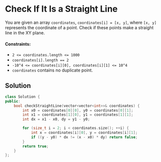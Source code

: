 # Check If It Is a Straight Line
You are given an array `coordinates`, `coordinates[i] = [x, y]`, where `[x, y]` represents the coordinate of a point. Check if these points make a straight line in the XY plane.

#### Constraints:
- `2 <= coordinates.length <= 1000`
- `coordinates[i].length == 2`
- `-10^4 <= coordinates[i][0], coordinates[i][1] <= 10^4`
- `coordinates` contains no duplicate point.

## Solution
```cpp
class Solution {
public:
    bool checkStraightLine(vector<vector<int>>& coordinates) {
        int x0 = coordinates[0][0], y0 = coordinates[0][1];
        int x1 = coordinates[1][0], y1 = coordinates[1][1];
        int dx = x1 - x0, dy = y1 - y0;

        for (size_t i = 2; i < coordinates.size(); ++i) {
            int x = coordinates[i][0], y = coordinates[i][1];
            if ((y - y0) * dx != (x - x0) * dy) return false;
        }
        return true;
    }
};
```